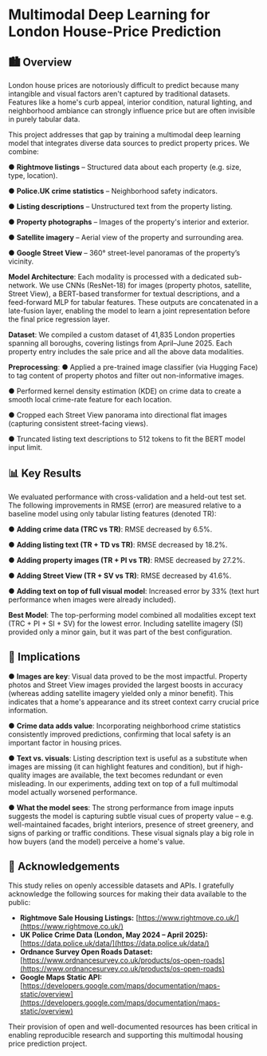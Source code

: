 # Multimodal Deep Learning for London House-Price Prediction

## 🏙️ Overview 
London house prices are notoriously difficult to predict because many intangible and visual factors aren't captured by traditional datasets. Features like a home's curb appeal, interior condition, natural lighting, and neighborhood ambiance can strongly influence price but are often invisible in purely tabular data.

This project addresses that gap by training a multimodal deep learning model that integrates diverse data sources to predict property prices. We combine:

● **Rightmove listings** – Structured data about each property (e.g. size, type, location).

● **Police.UK crime statistics** – Neighborhood safety indicators.

● **Listing descriptions** – Unstructured text from the property listing.

● **Property photographs** – Images of the property's interior and exterior.

● **Satellite imagery** – Aerial view of the property and surrounding area.

● **Google Street View** – 360° street-level panoramas of the property’s vicinity.

**Model Architecture**: Each modality is processed with a dedicated sub-network. We use CNNs (ResNet-18) for images (property photos, satellite, Street View), a BERT-based transformer for textual descriptions, and a feed-forward MLP for tabular features. These outputs are concatenated in a late-fusion layer, enabling the model to learn a joint representation before the final price regression layer.

**Dataset**: We compiled a custom dataset of 41,835 London properties spanning all boroughs, covering listings from April–June 2025. Each property entry includes the sale price and all the above data modalities.

**Preprocessing**:
● Applied a pre-trained image classifier (via Hugging Face) to tag content of property photos and filter out non-informative images.

● Performed kernel density estimation (KDE) on crime data to create a smooth local crime-rate feature for each location.

● Cropped each Street View panorama into directional flat images (capturing consistent street-facing views).

● Truncated listing text descriptions to 512 tokens to fit the BERT model input limit.

## 📊 Key Results
We evaluated performance with cross-validation and a held-out test set. The following improvements in RMSE (error) are measured relative to a baseline model using only tabular listing features (denoted TR):

● **Adding crime data (TRC vs TR)**: RMSE decreased by 6.5%.

● **Adding listing text (TR + TD vs TR)**: RMSE decreased by 18.2%.

● **Adding property images (TR + PI vs TR)**: RMSE decreased by 27.2%.

● **Adding Street View (TR + SV vs TR)**: RMSE decreased by 41.6%.

● **Adding text on top of full visual model**: Increased error by 33% (text hurt performance when images were already included).

**Best Model**: The top-performing model combined all modalities except text (TRC + PI + SI + SV) for the lowest error. Including satellite imagery (SI) provided only a minor gain, but it was part of the best configuration.

## 📌 Implications
● **Images are key**: Visual data proved to be the most impactful. Property photos and Street View images provided the largest boosts in accuracy (whereas adding satellite imagery yielded only a minor benefit). This indicates that a home's appearance and its street context carry crucial price information.

● **Crime data adds value**: Incorporating neighborhood crime statistics consistently improved predictions, confirming that local safety is an important factor in housing prices.

● **Text vs. visuals**: Listing description text is useful as a substitute when images are missing (it can highlight features and condition), but if high-quality images are available, the text becomes redundant or even misleading. In our experiments, adding text on top of a full multimodal model actually worsened performance.

● **What the model sees**: The strong performance from image inputs suggests the model is capturing subtle visual cues of property value – e.g. well-maintained facades, bright interiors, presence of street greenery, and signs of parking or traffic conditions. These visual signals play a big role in how buyers (and the model) perceive a home's value.

## 🙏 Acknowledgements  

This study relies on openly accessible datasets and APIs. I gratefully acknowledge the following sources for making their data available to the public:  

- **Rightmove Sale Housing Listings:** [https://www.rightmove.co.uk/](https://www.rightmove.co.uk/)  
- **UK Police Crime Data (London, May 2024 – April 2025):** [https://data.police.uk/data/](https://data.police.uk/data/)  
- **Ordnance Survey Open Roads Dataset:** [https://www.ordnancesurvey.co.uk/products/os-open-roads](https://www.ordnancesurvey.co.uk/products/os-open-roads)  
- **Google Maps Static API:** [https://developers.google.com/maps/documentation/maps-static/overview](https://developers.google.com/maps/documentation/maps-static/overview)  

Their provision of open and well-documented resources has been critical in enabling reproducible research and supporting this multimodal housing price prediction project. 
